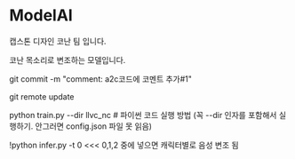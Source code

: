 # ModelAI

캡스톤 디자인 코난 팀 입니다.

코난 목소리로 변조하는 모델입니다.

git commit -m "comment: a2c코드에 코멘트 추가#1"

git remote update

python train.py --dir llvc_nc # 파이썬 코드 실행 방법 (꼭 --dir 인자를 포함해서 실행하기. 안그러면 config.json 파일 못 읽음)

!python infer.py -t 0 <<< 0,1,2 중에 넣으면 캐릭터별로 음성 변조 됨